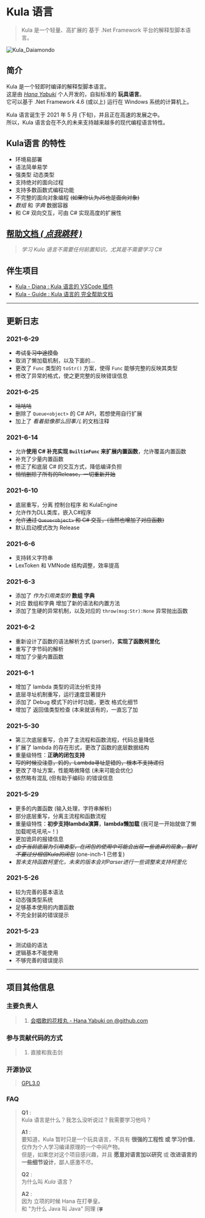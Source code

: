 # Kula 语言
> Kula 是一个轻量、高扩展的 基于 .Net Framework 平台的解释型脚本语言。

![Kula_Daiamondo](https://gimg2.baidu.com/image_search/src=http%3A%2F%2Fhbimg.b0.upaiyun.com%2F59af30fb8e979539fe816369c6dd37b06a3ee9a984f42-4G7yBG_fw658&refer=http%3A%2F%2Fhbimg.b0.upaiyun.com&app=2002&size=f9999,10000&q=a80&n=0&g=0n&fmt=jpeg?sec=1624933443&t=32e57f6dcb44de881f052a290ea0eddc)

## 简介
Kula 是一个轻即时编译的解释型脚本语言。    
这是由 [*Hana Yabuki*](https://hanayabuki.github.com) 个人开发的，自拟标准的 **玩具语言**。    
它可以基于 .Net Framework 4.6 (或以上) 运行在 Windows 系统的计算机上。 

Kula 语言诞生于 2021 年 5 月 (下旬)，并且正在高速的发展之中。    
所以，Kula 语言会在不久的未来支持越来越多的现代编程语言特性。   

## Kula语言 的特性
* 环境易部署
* 语法简单易学
* 强类型 动态类型
* 支持绝对的面向过程
* 支持多数函数式编程功能
* 不完整的面向对象编程 ~~(如果你认为JS也是面向对象)~~
* *数组* 和 *字典* 数据容器
* 和 C# 双向交互，可由 C# 实现高度的扩展性

## [帮助文档 *( 点我跳转 )*](https://hanayabuki.github.io/Kula-Guide/#)
> *学习 Kula 语言不需要任何前置知识。尤其是不需要学习 C#*

## 伴生项目
* [Kula - Diana : Kula 语言的 VSCode 插件](https://github.com/HanaYabuki/Kula-Diana)
* [Kula - Guide : Kula 语言的 完全帮助文档](https://github.com/HanaYabuki/Kula-Guide)

------

## 更新日志

### 2021-6-29
* ~~考试复习中途摸鱼~~
* 取消了懒加载机制，以及下面的...
* 更改了 `Func` 类型的 `toStr()` 方案，使得 `Func` 能够完整的反映其类型
* 修改了异常的格式，使之更完整的反映错误信息

### 2021-6-25
* ~~咕咕咕~~
* 删除了 `Queue<object>` 的 C# API，若想使用自行扩展
* 加上了 *看着挺像那么回事儿* 的文档注释

### 2021-6-14
* 允许**使用 C# 补充实现 `BuiltinFunc` 来扩展内置函数**，允许覆盖内置函数
* 补充了少量内置函数
* 修正了和底层 C# 的交互方式，降低编译负担
* ~~悄悄删除了所有的Release，一切重新开始~~

### 2021-6-10
* 底层重写，分离 控制台程序 和 KulaEngine
* 允许作为DLL类库，嵌入C#程序
* ~~允许通过 `Queue<object>` 和 C# 交互，(当然也增加了对应函数)~~
* 默认启动模式改为 Release

### 2021-6-6
* 支持转义字符串
* LexToken 和 VMNode 结构调整，效率提高

### 2021-6-3
* 添加了 *作为引用类型的* **数组** **字典**
* 对应 数组和字典 增加了新的语法和内置方法
* 添加了生硬的异常机制，以及对应的 `throw(msg:Str):None` 异常抛出函数

### 2021-6-2
* 重新设计了函数的语法解析方式 (parser)，**实现了函数柯里化**
* 重写了字节码的解析
* 增加了少量内置函数

### 2021-6-1
* 增加了 lambda 类型的词法分析支持
* 底层寻址机制重写，运行速度显著提升
* 添加了 Debug 模式下的计时功能，更改 格式化细节
* 增加了 返回值类型检查 (本来就该有的，一直忘了加

### 2021-5-30
* 第三次底层重写，合并了主流程和函数流程，代码总量降低
* 扩展了 lambda 的存在形式，更改了函数的底层数据结构
* 重量级特性：**正确的闭包支持**
* ~~写的时候没注意，妈的，Lambda寻址是错的，根本不支持递归~~
* 更改了寻址方案，性能略微降低 (未来可能会优化)
* 依然略有混乱 (但有助于编码) 的错误信息

### 2021-5-29
* 更多的内置函数 (输入处理，字符串解析)
* 部分底层重写，分离主流程和函数流程
* 重量级特性：**初步支持lambda演算**，**lambda懒加载** (我可是一开始就做了懒加载呢吼吼吼~！)
* 更加诡异的报错信息
* ~~*由于当前底层为引用类型，在闭包的使用中可能会出现一些诡异的现象，暂时不要过分相信Kula的闭包*~~ (one-inch-1 已修复)
* *暂未支持函数柯里化，未来的版本会对Parser进行一些调整来支持柯里化*

### 2021-5-26
* 较为完善的基本语法
* 动态强类型系统
* 足够基本使用的内置函数
* 不完全封装的错误提示

### 2021-5-23
* 测试级的语法
* 逻辑基本不能使用
* 不够完善的错误提示

------

## 项目其他信息
### 主要负责人
> 1. [会唱歌的花枝丸 - Hana Yabuki on @github.com](https://github.com/HanaYabuki)

### 参与贡献代码的方式
> 1. 直接和我击剑

### 开源协议
> [GPL3.0](./LICENSE)

### FAQ
> **Q1** :     
> Kula 语言是什么？我怎么没听说过？我需要学习他吗？        
>  
> **A1** :     
> 要知道，Kula 暂时只是一个玩具语言，不具有 **很强的工程性 或 学习价值**，仅作为个人学习编译原理的一个中间产物。    
> 但是，如果您对这个项目感兴趣，并且 **愿意对语言加以研究** 或 **改进语言的一些细节设计**，鄙人感激不尽。      
> 
> **Q2** :     
> 为什么叫 *Kula* 语言？    
> 
> **A2** :     
> 因为 立项的时候 Hana 在打拳皇。   
> 和 "为什么 Java 叫 Java" 同理 (🍀